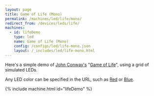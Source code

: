 ```yaml
---
layout: page
title: Game of Life (Mono)
permalink: /machines/led/life/mono/
redirect_from: /devices/leds/life/
machines:
  - id: lifeDemo
    type: led
    name: Game of Life (Mono)
    config: /configs/led/life-mono.json
    layout: /_includes/led/life-mono.html
---
```


Here's a simple demo of
[John Conway's](http://www.conwaylife.com/wiki/John_Horton_Conway)
"[Game of Life](http://www.conwaylife.com/wiki/Conway%27s_Game_of_Life)", using a grid of simulated LEDs.

Any LED color can be specified in the URL, such as [Red](?color=red&pattern=gliderGun#lifeDemo) or 
[Blue](?color=blue&pattern=gliderGun#lifeDemo).

{% include machine.html id="lifeDemo" %}
